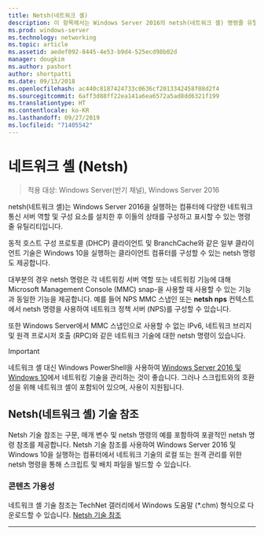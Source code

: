 ```yaml
---
title: Netsh(네트워크 셸)
description: 이 항목에서는 Windows Server 2016의 netsh(네트워크 셸) 명령줄 유틸리티에 대한 개요를 제공합니다.
ms.prod: windows-server
ms.technology: networking
ms.topic: article
ms.assetid: aedef092-8445-4e53-b9d4-525ecd98b02d
manager: dougkim
ms.author: pashort
author: shortpatti
ms.date: 09/13/2018
ms.openlocfilehash: ac440c8187424733c0636cf2013342458f08d2f4
ms.sourcegitcommit: 6aff3d88ff22ea141a6ea6572a5ad8dd6321f199
ms.translationtype: HT
ms.contentlocale: ko-KR
ms.lasthandoff: 09/27/2019
ms.locfileid: "71405542"
---
```

# <a name="network-shell-netsh"></a>네트워크 셸 \(Netsh\)

>적용 대상: Windows Server(반기 채널), Windows Server 2016

netsh(네트워크 셸)는 Windows Server 2016을 실행하는 컴퓨터에 다양한 네트워크 통신 서버 역할 및 구성 요소를 설치한 후 이들의 상태를 구성하고 표시할 수 있는 명령줄 유틸리티입니다.

동적 호스트 구성 프로토콜 \(DHCP\) 클라이언트 및 BranchCache와 같은 일부 클라이언트 기술은 Windows 10을 실행하는 클라이언트 컴퓨터를 구성할 수 있는 netsh 명령도 제공합니다.

대부분의 경우 netsh 명령은 각 네트워킹 서버 역할 또는 네트워킹 기능에 대해 Microsoft Management Console \(MMC\) snap\-을 사용할 때 사용할 수 있는 기능과 동일한 기능을 제공합니다. 예를 들어 NPS MMC 스냅인 또는 **netsh nps** 컨텍스트에서 netsh 명령을 사용하여 네트워크 정책 서버 \(NPS\)를 구성할 수 있습니다.

또한 Windows Server에서 MMC 스냅인으로 사용할 수 없는 IPv6, 네트워크 브리지 및 원격 프로시저 호출 \(RPC\)와 같은 네트워크 기술에 대한 netsh 명령이 있습니다.

>[!IMPORTANT]
>네트워크 셸 대신 Windows PowerShell을 사용하여 [Windows Server 2016 및 Windows 10](https://technet.microsoft.com/library/mt156917.aspx)에서 네트워킹 기술을 관리하는 것이 좋습니다. 그러나 스크립트와의 호환성을 위해 네트워크 셸이 포함되어 있으며, 사용이 지원됩니다.

## <a name="network-shell-netsh-technical-reference"></a>Netsh(네트워크 셸) 기술 참조

Netsh 기술 참조는 구문, 매개 변수 및 netsh 명령의 예를 포함하여 포괄적인 netsh 명령 참조를 제공합니다. Netsh 기술 참조를 사용하여 Windows Server 2016 및 Windows 10을 실행하는 컴퓨터에서 네트워크 기술의 로컬 또는 원격 관리를 위한 netsh 명령을 통해 스크립트 및 배치 파일을 빌드할 수 있습니다.  
  
### <a name="content-availability"></a>콘텐츠 가용성  
  
네트워크 셸 기술 참조는 TechNet 갤러리에서 Windows 도움말 \(*.chm\) 형식으로 다운로드할 수 있습니다. [Netsh 기술 참조](https://gallery.technet.microsoft.com/Netsh-Technical-Reference-c46523dc)  
  
---
